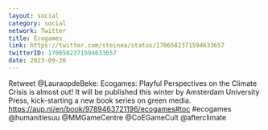 ```yaml
---
layout: social
category: social
network: Twitter
title: Ecogames
link: https://twitter.com/steinea/status/1706582371594633657
twitterID: 1706582371594633657
date: 2023-09-26
---
```


Retweet @LauraopdeBeke: Ecogames: Playful Perspectives on the Climate Crisis is almost out! It will be published this winter by Amsterdam University Press, kick-starting a new book series on green media. https://aup.nl/en/book/9789463721196/ecogames#toc #ecogames @humanitiesuu @MMGameCentre @CoEGameCult @afterclimate
